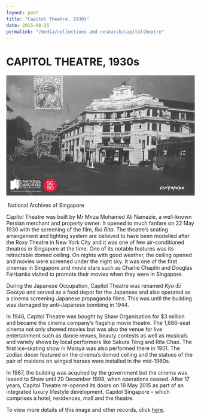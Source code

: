 ```yaml
---
layout: post
title: "Capitol Theatre, 1930s"
date: 2015-08-25
permalink: "/media/collections-and-research/capitoltheatre"
---
```


<iframe id="pxcelframe" src="//t.sharethis.com/a/t_.htm?ver=0.345.16984&amp;cid=c010#rnd=1577950940773&amp;cid=c010&amp;dmn=www.nas.gov.sg&amp;tt=t.dhj&amp;dhjLcy=14&amp;lbl=pxcel&amp;flbl=pxcel&amp;ll=d&amp;ver=0.345.16984&amp;ell=d&amp;cck=__stid&amp;pn=%2Fblogs%2Farchivistpick%2Fcapitol-theatre%2F&amp;qs=na&amp;rdn=www.nas.gov.sg&amp;rpn=%2Fblogs%2Farchivistpick%2F&amp;rqs=na&amp;cc=SG&amp;cont=AS&amp;ipaddr=" style="display: none;"></iframe>

# CAPITOL THEATRE, 1930s

![National Archives of Singapore](../../../images/blogs/2015-08-21-L.jpg)

​																	National Archives of Singapore

Capitol Theatre was built by Mr Mirza Mohamed Ali Namazie, a well-known Persian merchant and property owner. It opened to much fanfare on 22 May 1930 with the screening of the film, *Rio Rita*. The theatre’s seating arrangement and lighting system are believed to have been modelled after the Roxy Theatre in New York City and it was one of few air-conditioned theatres in Singapore at the time. One of its notable features was its retractable domed ceiling. On nights with good weather, the ceiling opened and movies were screened under the night sky. It was one of the first cinemas in Singapore and movie stars such as Charlie Chaplin and Douglas Fairbanks visited to promote their movies when they were in Singapore.

During the Japanese Occupation, Capitol Theatre was renamed *Kyo-Ei Gekkyo* and served as a food depot for the Japanese and also operated as a cinema screening Japanese propaganda films. This was until the building was damaged by anti-Japanese bombing in 1944.

In 1946, Capitol Theatre was bought by Shaw Organisation for $3 million and became the cinema company’s flagship movie theatre. The 1,686-seat cinema not only showed movies but was also the venue for live entertainment such as dance revues, beauty contests as well as musicals and variety shows by local performers like Sakura Teng and Rita Chao. The first ice-skating show in Malaya was also performed there in 1951. The zodiac decor featured on the cinema’s domed ceiling and the statues of the pair of maidens on winged horses were installed in the mid-1960s.

In 1987, the building was acquired by the government but the cinema was leased to Shaw until 29 December 1998, when operations ceased. After 17 years, Capitol Theatre re-opened its doors on 19 May 2015 as part of an integrated luxury lifestyle development, Capitol Singapore – which comprises a hotel, residences, mall and the theatre.

To view more details of this image and other records, click [here](http://www.nas.gov.sg/archivesonline/photographs/record-details/ae591869-1161-11e3-83d5-0050568939ad).